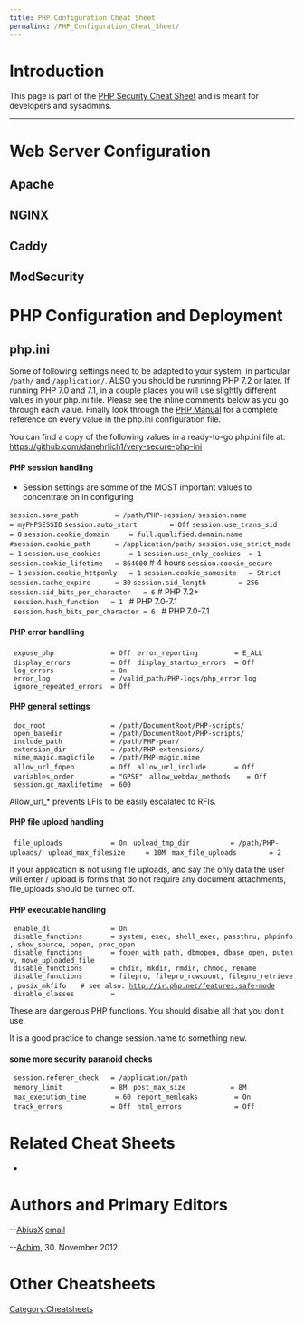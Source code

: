 ```yaml
---
title: PHP Configuration Cheat Sheet
permalink: /PHP_Configuration_Cheat_Sheet/
---
```


Introduction
============

This page is part of the [PHP Security Cheat Sheet](/PHP_Security_Cheat_Sheet "wikilink") and is meant for developers and sysadmins. 



------------------------------------------------------------------------

Web Server Configuration
========================

Apache
------

NGINX
------

Caddy
------

ModSecurity
------

PHP Configuration and Deployment
================================


php.ini
-------

Some of following settings need to be adapted to your system, in particular `/path/` and `/application/`. ALSO you should be runninng PHP 7.2 or later. If running PHP 7.0 and 7.1, in a couple places you will use slightly different values in your php.ini file. Please see the inline comments below as you go through each value. Finally look through the [PHP Manual](http://www.php.net/manual/ini.core.php) for a complete reference on every value in the php.ini configuration file.

You can find a copy of the following values in a ready-to-go php.ini file at: https://github.com/danehrlich1/very-secure-php-ini

#### PHP session handling
- Session settings are somme of the MOST important values to concentrate on in configuring

 ` session.save_path         = /path/PHP-session/ `
 ` session.name              = myPHPSESSID `
 ` session.auto_start        = Off `
 ` session.use_trans_sid     = 0 `
 ` session.cookie_domain     = full.qualified.domain.name `
 ` #session.cookie_path      = /application/path/ `
 ` session.use_strict_mode   = 1 `
 ` session.use_cookies       = 1 `
 ` session.use_only_cookies  = 1 `
 ` session.cookie_lifetime   = 864000 ` # 4 hours 
 ` session.cookie_secure     = 1 `
 ` session.cookie_httponly   = 1 `
 ` session.cookie_samesite   = Strict `
 ` session.cache_expire      = 30 ` 
 ` session.sid_length        = 256 `
 ` session.sid_bits_per_character   = 6 ` # PHP 7.2+
 ` session.hash_function   = 1 ` # PHP 7.0-7.1
 ` session.hash_bits_per_character = 6 ` # PHP 7.0-7.1
 
#### PHP error handlling

` expose_php              = Off`
` error_reporting         = E_ALL`
` display_errors          = Off`
` display_startup_errors  = Off`
` log_errors              = On`
` error_log               = /valid_path/PHP-logs/php_error.log`
` ignore_repeated_errors  = Off`


#### PHP general settings

` doc_root                = /path/DocumentRoot/PHP-scripts/`
` open_basedir            = /path/DocumentRoot/PHP-scripts/`
` include_path            = /path/PHP-pear/`
` extension_dir           = /path/PHP-extensions/`
` mime_magic.magicfile    = /path/PHP-magic.mime`
` allow_url_fopen         = Off`
` allow_url_include       = Off`
` variables_order         = "GPSE"`
` allow_webdav_methods    = Off`
` session.gc_maxlifetime  = 600`

Allow_url_\* prevents LFIs to be easily escalated to RFIs.

#### PHP file upload handling

` file_uploads            = On`
` upload_tmp_dir          = /path/PHP-uploads/`
` upload_max_filesize     = 10M`
` max_file_uploads        = 2`
` `

If your application is not using file uploads, and say the only data the user will enter / upload is forms that do not require any document attachments, file_uploads should be turned off.

#### PHP executable handling

` enable_dl               = On`
` disable_functions       = system, exec, shell_exec, passthru, phpinfo, show_source, popen, proc_open`
` disable_functions       = fopen_with_path, dbmopen, dbase_open, putenv, move_uploaded_file`
` disable_functions       = chdir, mkdir, rmdir, chmod, rename`
` disable_functions       = filepro, filepro_rowcount, filepro_retrieve, posix_mkfifo`
`   # see also: `[`http://ir.php.net/features.safe-mode`](http://ir.php.net/features.safe-mode)
` disable_classes         = `

These are dangerous PHP functions. You should disable all that you don't use.

It is a good practice to change session.name to something new.

#### some more security paranoid checks

` session.referer_check   = /application/path`
` memory_limit            = 8M`
` post_max_size           = 8M`
` max_execution_time       = 60`
` report_memleaks         = On`
` track_errors            = Off`
` html_errors             = Off`


Related Cheat Sheets
====================

-

Authors and Primary Editors
===========================

--[AbiusX](/User:Abbas_Naderi\ "wikilink") [email](mailto:abbas.naderi@owasp.org)

--[Achim](/User:Achim\ "wikilink"), 30. November 2012


Other Cheatsheets
=================

[Category:Cheatsheets](/Category:Cheatsheets "wikilink")
